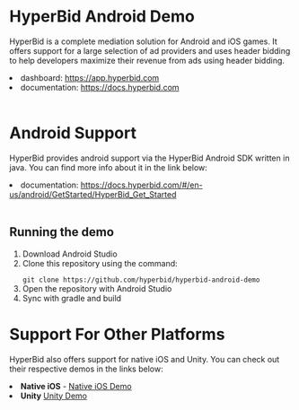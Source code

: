 <h1>HyperBid Android Demo</h1>
<p>HyperBid is a complete mediation solution for Android and iOS games. It offers support for a large selection of ad providers and uses header bidding to help developers maximize their revenue from ads using header bidding.</p>
<li>dashboard: <a href="https://app.hyperbid.com">https://app.hyperbid.com</a></li>
<li>documentation: <a href="https://docs.hyperbid.com">https://docs.hyperbid.com</a></li>
<br/>
<h1>Android Support</h1>
<p>HyperBid provides android support via the HyperBid Android SDK written in java. You can find more info about it in the link below:</p>
<li>documentation: <a href="https://docs.hyperbid.com/#/en-us/android/GetStarted/HyperBid_Get_Started">https://docs.hyperbid.com/#/en-us/android/GetStarted/HyperBid_Get_Started</a></li>
<br/>
<h2>Running the demo</h2>

<ol><li>Download Android Studio</li>
<li>Clone this repository using the command:</li>
<code>
git clone https://github.com/hyperbid/hyperbid-android-demo
</code>
<li>Open the repository with Android Studio</li>
<li>Sync with gradle and build</li>
</ol>


<h1>Support For Other Platforms</h1>

HyperBid also offers support for native iOS and Unity. You can check out their respective demos in the links below:

<li><b>Native iOS</b> - <a href="https://github.com/hyperbid/hyperbid-ios-demo">Native iOS Demo</a></li>
<li><b>Unity</b> <a href="https://github.com/hyperbid/hyperbid-unity-demo">Unity Demo</a></li>